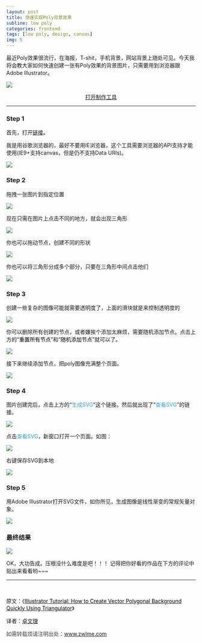 ```yaml
---
layout: post
title: 快速实现Poly背景效果
subline: low poly
categories: frontend
tags: [low poly, design, canvas]
img: 5
---
```


<p>最近Poly效果很流行，在海报，T-shit，手机背景，网站背景上随处可见。今天我将会教大家如何快速创建一张有Poly效果的背景图片，只需要用到浏览器跟Adobe Illustrator。</p>

<img src="http://zhuowenli-data.stor.sinaapp.com/images/2014/09/13.png"/>

<p style="text-align: center;">
	<a target="_blank" href="http://www.zwlme.com/codebase/poly/">打开制作工具</a>
</p>
<p style="text-align: center;"><!--more--></p>


----------

<h3>Step 1</h3>
<p>首先，打开<a target="_blank" href="http://www.zwlme.com/codebase/poly/">链接</a>。</p>

<p>我是用谷歌浏览器的，最好不要用IE浏览器，这个工具需要浏览器的API支持才能使用(IE9+支持canvas，但是仍不支持Data URIs)。</p>

<img src="http://zhuowenli-data.stor.sinaapp.com/images/2014/09/1.png" />

<h3>Step 2</h3>

<p>拖拽一张图片到指定位置</p>

<img src="http://zhuowenli-data.stor.sinaapp.com/images/2014/09/2.png" />

<p>现在只需在图片上点击不同的地方，就会出现三角形</p>

<img src="http://zhuowenli-data.stor.sinaapp.com/images/2014/09/3.png" />

<p>你也可以拖动节点，创建不同的形状</p>

<img src="http://zhuowenli-data.stor.sinaapp.com/images/2014/09/4.png" />

<p>你也可以将三角形分成多个部分，只要在三角形中间点击他们</p>

<img src="http://zhuowenli-data.stor.sinaapp.com/images/2014/09/5.png" />

<h3>Step 3</h3>
<p>创建一些复杂的图像可能就需要透明度了，上面的滑块就是来控制透明度的</p>

<img src="http://zhuowenli-data.stor.sinaapp.com/images/2014/09/6.png" />

<p>你可以删除所有创建的节点，或者嫌挨个添加太麻烦，需要随机添加节点。点击上方的“<span style="color: #000000;">重置所有节点</span>”和“<span style="color: #000000;">随机添加节点</span>”就可以了。</p>
<img src="http://zhuowenli-data.stor.sinaapp.com/images/2014/09/7.png" />

<p>
	接下来继续添加节点，把poly图像充满整个页面。
</p>

<img src="http://zhuowenli-data.stor.sinaapp.com/images/2014/09/8.jpg" />

<h3>Step 4</h3>

<p>图片创建完后，点击上方的“<span style="color: #35a1d4;">生成SVG</span>”这个链接。然后就出现了“<span style="color: #35a1d4;">查看SVG</span>”的链接。</p>

<img src="http://zhuowenli-data.stor.sinaapp.com/images/2014/09/9.png" />
<p>点击<span style="color: #35a1d4;">查看SVG</span>，新窗口打开一个页面。如图：</p>
<img src="http://zhuowenli-data.stor.sinaapp.com/images/2014/09/10.png" />

<p>右键保存SVG到本地</p>

<img src="http://zhuowenli-data.stor.sinaapp.com/images/2014/09/11.png" />

<h3>Step 5</h3>

<p>用Adobe Illustrator打开SVG文件，如你所见，生成图像是线性渐变的常规矢量对象。</p>

<img src="http://zhuowenli-data.stor.sinaapp.com/images/2014/09/12.png" />

<h3>最终结果</h3>

<img src="http://zhuowenli-data.stor.sinaapp.com/images/2014/09/13.png" />

OK，大功告成。压根没什么难度是吧！！！ 记得把你好看的作品在下方的评论中贴出来看看哟~~~

<!--more-->

<hr />

&nbsp;

原文：《<a href="http://vectorboom.com/load/tutorials/effects/how_to_create_vector_polygonal_background_quickly/3-1-0-338"><span style="color: #000000;">Illustrator Tutorial: How to Create Vector Polygonal Background Quickly Using Triangulator</span></a>》

译者：<a href="http://www.zwlme.com/">卓文理</a>

<span style="color: #404040;">如需转载烦请注明出处：<a href="http://www.zwlme.com/">www.zwlme.com</a></span>